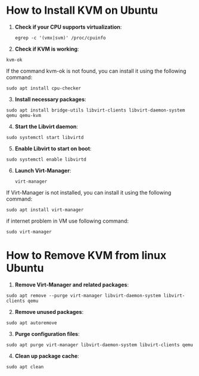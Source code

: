 # How to Install KVM on Ubuntu

1. **Check if your CPU supports virtualization**:
   
   ```egrep -c '(vmx|svm)' /proc/cpuinfo```

3. **Check if KVM is working**:
   
```kvm-ok```

If the command kvm-ok is not found, you can install it using the following command:

```sudo apt install cpu-checker```


3. **Install necessary packages**:


```sudo apt install bridge-utils libvirt-clients libvirt-daemon-system qemu qemu-kvm```

4. **Start the Libvirt daemon**:


```sudo systemctl start libvirtd```

5. **Enable Libvirt to start on boot**:

 
 ```sudo systemctl enable libvirtd```

6. **Launch Virt-Manager**:
 

   ```virt-manager```

If Virt-Manager is not installed, you can install it using the following command:


```sudo apt install virt-manager```

if internet problem in VM use following command:


```sudo virt-manager```



# How to Remove KVM from linux Ubuntu

1. **Remove Virt-Manager and related packages**:


```sudo apt remove --purge virt-manager libvirt-daemon-system libvirt-clients qemu```

2. **Remove unused packages**:


```sudo apt autoremove```

3. **Purge configuration files**:


```sudo apt purge virt-manager libvirt-daemon-system libvirt-clients qemu```

4. **Clean up package cache**:


```sudo apt clean```
